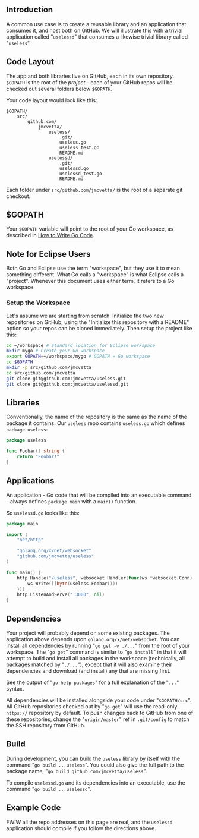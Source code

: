 ## Introduction

A common use case is to create a reusable library and an application that consumes it, and host both on GitHub.  We will illustrate this with a trivial application called "` uselessd `" that consumes a likewise trivial library called "` useless `".


## Code Layout

The app and both libraries live on GitHub, each in its own repository.  ` $GOPATH ` is the root of the _project_ - each of your GitHub repos will be checked out several folders below ` $GOPATH `.

Your code layout would look like this:

```
$GOPATH/
    src/
        github.com/
            jmcvetta/
                useless/
                    .git/
                    useless.go
                    useless_test.go
                    README.md
                uselessd/
                    .git/
                    uselessd.go
                    uselessd_test.go
                    README.md
```

Each folder under ` src/github.com/jmcvetta/ ` is the root of a separate git checkout.


## $GOPATH

Your ` $GOPATH ` variable will point to the root of your Go workspace, as described in [How to Write Go Code](http://golang.org/doc/code.html).


## Note for Eclipse Users

Both Go and Eclipse use the term "workspace", but they use it to mean something different.  What Go calls a "workspace" is what Eclipse calls a "project".  Whenever this document uses either term, it refers to a Go workspace.


### Setup the Workspace

Let's assume we are starting from scratch.  Initialize the two new repositories on GitHub, using the "Initialize this repository with a README" option so your repos can be cloned immediately.  Then setup the project like this:

```sh
cd ~/workspace # Standard location for Eclipse workspace
mkdir mygo # Create your Go workspace
export GOPATH=~/workspace/mygo # GOPATH = Go workspace
cd $GOPATH
mkdir -p src/github.com/jmcvetta
cd src/github.com/jmcvetta
git clone git@github.com:jmcvetta/useless.git
git clone git@github.com:jmcvetta/uselessd.git
```

## Libraries

Conventionally, the name of the repository is the same as the name of the package it contains.  Our ` useless ` repo contains ` useless.go ` which defines ` package useless `:

```Go
package useless

func Foobar() string {
	return "Foobar!"
}
```


## Applications

An application - Go code that will be compiled into an executable command - always defines ` package main ` with a ` main() ` function.

So ` uselessd.go ` looks like this:

```Go
package main

import (
	"net/http"

	"golang.org/x/net/websocket"
	"github.com/jmcvetta/useless"
)

func main() {
	http.Handle("/useless", websocket.Handler(func(ws *websocket.Conn) {
		ws.Write([]byte(useless.Foobar()))
	}))
	http.ListenAndServe(":3000", nil)
}
```


## Dependencies

Your project will probably depend on some existing packages.  The application above depends upon ` golang.org/x/net/websocket `.  You can install all dependencies by running "` go get -v ./... `" from the root of your workspace.  The "` go get `" command is similar to "` go install `" in that it will attempt to build and install all packages in the workspace (technically, all packages matched by "` ./... `"), except that it will also examine their dependencies and download (and install) any that are missing first.

See the output of "` go help packages `" for a full explanation of the "` ... `" syntax.

All dependencies will be installed alongside your code under "` $GOPATH/src `".  All GitHub repositories checked out by "` go get `" will use the read-only ` https:// ` repository by default.  To push changes back to GitHub from one of these repositories, change the "` origin/master `" ref in ` .git/config ` to match the SSH repository from GitHub.

## Build

During development, you can build the ` useless ` library by itself with the command "` go build ...useless `".  You could also give the full path to the package name, "` go build github.com/jmcvetta/useless `".

To compile ` uselessd.go ` and its dependencies into an executable, use the command "` go build ...uselessd `".

## Example Code

FWIW all the repo addresses on this page are real, and the ` uselessd ` application should compile if you follow the directions above.
